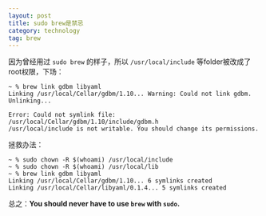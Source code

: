 ```yaml
---
layout: post
title: sudo brew是禁忌
category: technology
tag: brew
---
```



因为曾经用过 `sudo brew` 的样子，所以 `/usr/local/include` 等folder被改成了root权限，下场：

    ~ % brew link gdbm libyaml
    Linking /usr/local/Cellar/gdbm/1.10... Warning: Could not link gdbm. Unlinking...

    Error: Could not symlink file: /usr/local/Cellar/gdbm/1.10/include/gdbm.h
    /usr/local/include is not writable. You should change its permissions.

拯救办法：

    ~ % sudo chown -R $(whoami) /usr/local/include
    ~ % sudo chown -R $(whoami) /usr/local/lib
    ~ % brew link gdbm libyaml
    Linking /usr/local/Cellar/gdbm/1.10... 6 symlinks created
    Linking /usr/local/Cellar/libyaml/0.1.4... 5 symlinks created

总之：**You should never have to use `brew` with `sudo`.**
